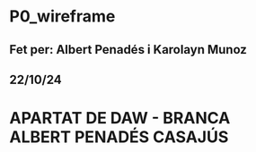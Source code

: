 # P0_wireframe
## Fet per: Albert Penadés i Karolayn Munoz
## 22/10/24

# APARTAT DE DAW - BRANCA ALBERT PENADÉS CASAJÚS